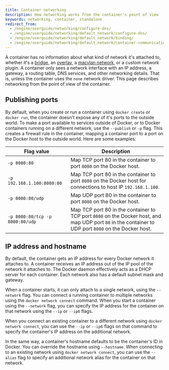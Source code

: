 ```yaml
---
title: Container networking
description: How networking works from the container's point of view
keywords: networking, container, standalone
redirect_from:
  - /engine/userguide/networking/configure-dns/
  - /engine/userguide/networking/default_network/configure-dns/
  - /engine/userguide/networking/default_network/binding/
  - /engine/userguide/networking/default_network/container-communication/
---
```


A container has no information about what kind of network it's attached to,
whether it's a [bridge](../../network/bridge.md), an [overlay](../../network/overlay.md),
a [macvlan network](../../network/macvlan.md), or a custom network plugin.
A container only sees a network interface with an IP address,
a gateway, a routing table, DNS services, and other networking details.
That is, unless the container uses the `none` network driver.
This page describes networking from the point of view of the container.

## Publishing ports

By default, when you create or run a container using `docker create` or `docker run`,
the container doesn't expose any of it's ports to the outside world.
To make a port available to services outside of Docker,
or to Docker containers running on a different network,
use the `--publish` or `-p` flag.
This creates a firewall rule in the container,
mapping a container port to a port on the Docker host to the outside world.
Here are some examples:

| Flag value                      | Description                                                                                                                                           |
| ------------------------------- | ----------------------------------------------------------------------------------------------------------------------------------------------------- |
| `-p 8080:80`                    | Map TCP port 80 in the container to port `8080` on the Docker host.                                                                                   |
| `-p 192.168.1.100:8080:80`      | Map TCP port 80 in the container to port `8080` on the Docker host for connections to host IP `192.168.1.100`.                                        |
| `-p 8080:80/udp`                | Map UDP port 80 in the container to port `8080` on the Docker host.                                                                                   |
| `-p 8080:80/tcp -p 8080:80/udp` | Map TCP port 80 in the container to TCP port `8080` on the Docker host, and map UDP port `80` in the container to UDP port `8080` on the Docker host. |

## IP address and hostname

By default, the container gets an IP address for every Docker network it attaches to.
A container receives an IP address out of the IP pool of the network it attaches to.
The Docker daemon effectively acts as a DHCP server for each container.
Each network also has a default subnet mask and gateway.

When a container starts, it can only attach to a single network, using the `--network` flag.
You can connect a running container to multiple networks using the `docker network connect` command.
When you start a container using the `--network` flag,
you can specify the IP address for the container on that network using the `--ip` or `--ip6` flags.

When you connect an existing container to a different network using `docker network connect`,
you can use the `--ip` or `--ip6` flags on that command
to specify the container's IP address on the additional network.

In the same way, a container's hostname defaults to be the container's ID in Docker.
You can override the hostname using `--hostname`.
When connecting to an existing network using `docker network connect`,
you can use the `--alias` flag to specify an additional network alias for the container on that network.
